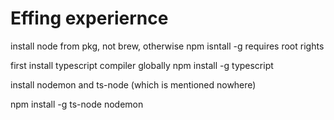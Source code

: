 # Effing experiernce

install node from pkg, not brew, otherwise npm isntall -g requires root rights

first install typescript compiler globally
npm install -g typescript

install nodemon and ts-node (which is mentioned nowhere)

npm install -g ts-node nodemon



